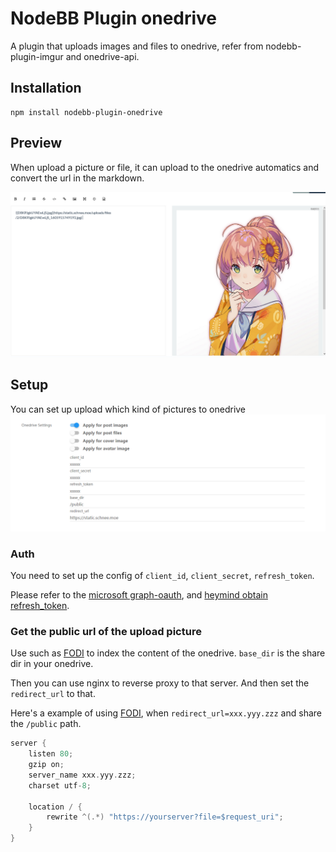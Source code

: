# NodeBB Plugin onedrive

A plugin that uploads images and files to onedrive,  refer from nodebb-plugin-imgur and onedrive-api.

## Installation

    npm install nodebb-plugin-onedrive

## Preview

When upload a picture or file, it can upload to the onedrive automatics and convert the url in the markdown.

![test](screenshot/test.png)

## Setup

You can set up upload which kind of pictures to onedrive
![config](screenshot/config.png)

### Auth

You need to set up the config of `client_id`, `client_secret`, `refresh_token`.  

Please refer to the [microsoft graph-oauth](https://docs.microsoft.com/en-us/onedrive/developer/rest-api/getting-started/graph-oauth?view=odsp-graph-online), and [heymind obtain refresh_token](https://heymind.github.io/tools/microsoft-graph-api-auth).

### Get the public url of the upload picture

Use such as [FODI](https://github.com/vcheckzen/FODI) to index the content of the onedrive. `base_dir` is the share dir in your onedrive.

Then you can use nginx to reverse proxy to that server. And then set the `redirect_url` to that.  

Here's a example of using [FODI](https://github.com/vcheckzen/FODI), when `redirect_url=xxx.yyy.zzz` and share the `/public` path.

```c
server {
    listen 80;
    gzip on;
    server_name xxx.yyy.zzz;
    charset utf-8;

    location / {
        rewrite ^(.*) "https://yourserver?file=$request_uri";
    }
}
```